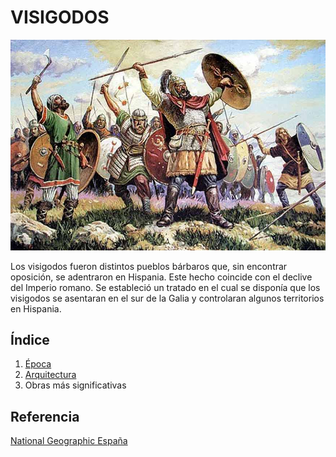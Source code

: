 # VISIGODOS

![visigodos](img/visigodos.jpg)

Los visigodos fueron distintos pueblos bárbaros que, sin encontrar oposición, se
adentraron en Hispania. Este hecho coincide con el declive del Imperio romano. Se 
estableció un tratado en el cual se disponía que los visigodos se asentaran en el sur de la Galia y controlaran algunos territorios en Hispania.


## Índice
1. [Época](Epoca.md)
2. [Arquitectura](Arquitectura.md)
3. Obras más significativas

## Referencia

[ National Geographic España](https://historia.nationalgeographic.com.es/temas/visigodos) 

